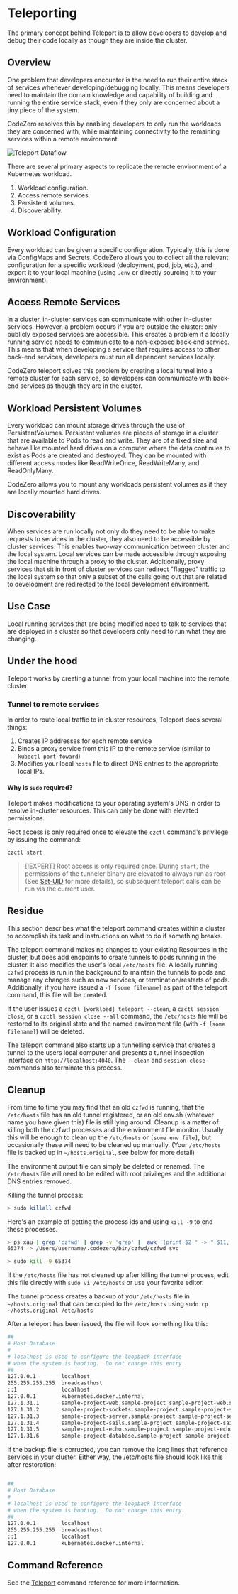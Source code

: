 # Teleporting

The primary concept behind Teleport is to allow developers to develop and debug their code locally as though they are inside the cluster.

## Overview

One problem that developers encounter is the need to run their entire stack of services whenever developing/debugging locally. This means developers need to maintain the domain knowledge and capability of building and running the entire service stack, even if they only are concerned about a tiny piece of the system.

CodeZero resolves this by enabling developers to only run the workloads they are concerned with, while maintaining connectivity to the remaining services within a remote environment.

![Teleport Dataflow](https://cdn.builder.io/api/v1/file/assets/e889f09fd60f4c0ea34d2538e0096f38/560ae2f5b17348c4a90f82f99d5ecf51)

There are several primary aspects to replicate the remote environment of a Kubernetes workload.

1. Workload configuration.
2. Access remote services.
3. Persistent volumes.
4. Discoverability.

## Workload Configuration

Every workload can be given a specific configuration. Typically, this is done via ConfigMaps and Secrets. CodeZero allows you to collect all the relevant configuration for a specific workload (deployment, pod, job, etc.), and export it to your local machine (using `.env` or directly sourcing it to your environment).

## Access Remote Services

In a cluster, in-cluster services can communicate with other in-cluster services. However, a problem occurs if you are outside the cluster: only publicly exposed services are accessible. This creates a problem if a locally running service needs to communicate to a non-exposed back-end service. This means that when developing a service that requires access to other back-end services, developers must run all dependent services locally.

CodeZero teleport solves this problem by creating a local tunnel into a remote cluster for each service, so developers can communicate with back-end services as though they are in the cluster.

## Workload Persistent Volumes

Every workload can mount storage drives through the use of PersistentVolumes. Persistent volumes are pieces of storage in a cluster that are available to Pods to read and write. They are of a fixed size and behave like mounted hard drives on a computer where the data continues to exist as Pods are created and destroyed. They can be mounted with different access modes like ReadWriteOnce, ReadWriteMany, and ReadOnlyMany.

CodeZero allows you to mount any workloads persistent volumes as if they are locally mounted hard drives.

## Discoverability

When services are run locally not only do they need to be able to make requests to services in the cluster, they also need to be accessible by cluster services. This enables two-way communication between cluster and the local system. Local services can be made accessible through exposing the local machine through a proxy to the cluster. Additionally, proxy services that sit in front of cluster services can redirect "flagged" traffic to the local system so that only a subset of the calls going out that are related to development are redirected to the local development environment.

## Use Case

Local running services that are being modified need to talk to services that are deployed in a cluster so that developers only need to run what they are changing.

## Under the hood

Teleport works by creating a tunnel from your local machine into the remote cluster.

### Tunnel to remote services

In order to route local traffic to in cluster resources, Teleport does several things:

1. Creates IP addresses for each remote service
2. Binds a proxy service from this IP to the remote service (similar to `kubectl port-foward`)
3. Modifies your local `hosts` file to direct DNS entries to the appropriate local IPs.

#### Why is `sudo` required?

Teleport makes modifications to your operating system's DNS in order to resolve in-cluster resources. This can only be done with elevated permissions.

Root access is only required once to elevate the `czctl` command's privilege by issuing the command:

```bash
czctl start
```

> [!EXPERT]
> Root access is only required once. During `start`, the permissions of the tunneler binary are elevated to always run as root (See [Set-UID](https://en.wikipedia.org/wiki/Setuid) for more details), so subsequent teleport calls can be run via the current user.

## Residue

This section describes what the teleport command creates within a cluster to accomplish its task and instructions on what to do if something breaks.

The teleport command makes no changes to your existing Resources in the cluster, but does add endpoints to create tunnels to pods running in the cluster.
It also modifies the user's local `/etc/hosts` file.
A locally running `czfwd` process is run in the background to maintain the tunnels to pods and manage any changes such
as new services, or termination/restarts of pods. Additionally, if you have issued a `-f [some filename]` as part of
the teleport command, this file will be created.

If the user issues a `czctl [workload] teleport --clean`, a `czctl session close`, or a `czctl session close --all` command, the `/etc/hosts` file will be restored to its original state and the named environment file (with `-f [some filename]`) will be deleted.

The teleport command also starts up a tunnelling service that creates a tunnel to the users local computer and presents a tunnel inspection interface on `http://localhost:4040`. The `--clean` and `session close` commands also terminate this process.

## Cleanup

From time to time you may find that an old `czfwd` is running, that the `/etc/hosts` file has an old tunnel registered, or an old env.sh (whatever name you have given this) file is still lying around. Cleanup is a matter of killing both the czfwd processes and the environment file monitor. Usually this will be enough to clean up the `/etc/hosts` or `[some env file]`, but occasionally these will need to be cleaned up manually. (Your `/etc/hosts` file is backed up in `~/hosts.original`, see below for more detail)

The environment output file can simply be deleted or renamed.  The `/etc/hosts` file will need to be edited with root privileges and the additional DNS entries removed.

Killing the tunnel process:

```bash
> sudo killall czfwd
```

Here's an example of getting the process ids and using `kill -9` to end these processes.

```bash
> ps xau | grep 'czfwd' | grep -v 'grep' |  awk '{print $2 " -> " $11, $12}'
65374 -> /Users/username/.codezero/bin/czfwd/czfwd svc
```

```bash
> sudo kill -9 65374
```

If the `/etc/hosts` file has not cleaned up after killing the tunnel process, edit this file directly with `sudo vi /etc/hosts` or use your favorite editor.

The tunnel process creates a backup of your `/etc/hosts` file in `~/hosts.original` that can be copied to the `/etc/hosts` using `sudo cp ~/hosts.original /etc/hosts`

After a teleport has been issued, the file will look something like this:

```bash
##
# Host Database
#
# localhost is used to configure the loopback interface
# when the system is booting.  Do not change this entry.
##
127.0.0.1        localhost
255.255.255.255  broadcasthost
::1              localhost
127.0.0.1        kubernetes.docker.internal
127.1.31.1       sample-project-web.sample-project sample-project-web.sample-project.svc sample-project-web.sample-project.svc.cluster.local
127.1.31.2       sample-project-sockets.sample-project sample-project-sockets.sample-project.svc sample-project-sockets.sample-project.svc.cluster.local
127.1.31.3       sample-project-server.sample-project sample-project-server.sample-project.svc sample-project-server.sample-project.svc.cluster.local
127.1.31.4       sample-project-sails.sample-project sample-project-sails.sample-project.svc sample-project-sails.sample-project.svc.cluster.local
127.1.31.5       sample-project-echo.sample-project sample-project-echo.sample-project.svc sample-project-echo.sample-project.svc.cluster.local
127.1.31.6       sample-project-database.sample-project sample-project-database.sample-project.svc sample-project-database.sample-project.svc.cluster.local

```

If the backup file is corrupted, you can remove the long lines that reference services in your cluster. Either way, the /etc/hosts file should look like this after restoration:

```bash

##
# Host Database
#
# localhost is used to configure the loopback interface
# when the system is booting.  Do not change this entry.
##
127.0.0.1        localhost
255.255.255.255  broadcasthost
::1              localhost
127.0.0.1        kubernetes.docker.internal
```

## Command Reference

See the [Teleport](/references/command-line?id=teleport) command reference for more information.
